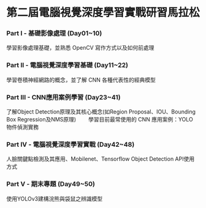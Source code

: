 # 第二屆電腦視覺深度學習實戰研習馬拉松

### Part I - 基礎影像處理 (Day01~10)

學習影像處理基礎，並熟悉 OpenCV 寫作方式以及如何前處理

### Part II - 電腦視覺深度學習基礎 (Day11~22)

學習卷積神經網路的概念，並了解 CNN 各種代表性的經典模型

### Part III - CNN應用案例學習 (Day23~41)

了解Object Detection原理及其核心概念(如Region Proposal、IOU、Bounding Box Regression及NMS原理)　　
學習目前最常使用的 CNN 應用案例：YOLO 物件偵測實務

### Part IV - 電腦視覺深度學習實戰 (Day42~48)

人臉關鍵點檢測及其應用、Mobilenet、Tensorflow Object Detection API使用方式

### Part V - 期末專題 (Day49~50)

使用YOLOv3建構浣熊與袋鼠之辨識模型
